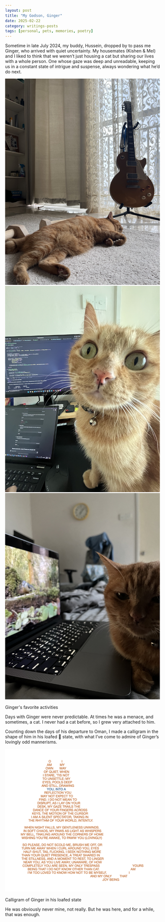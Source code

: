 ```yaml
---
layout: post
title: "My Godson, Ginger"
date: 2025-02-22
category: writings-posts
tags: [personal, pets, memories, poetry]
---
```


Sometime in late July 2024, my buddy, Hussein, dropped by to pass me Ginger, who arrived with quiet uncertainty. My housemates (Kishen & Mel) and I liked to think that we weren’t just housing a cat but sharing our lives with a whole person. One whose gaze was deep and unreadable, keeping us in a constant state of intrigue and suspense, always wondering what he’d do next.

<div class="image-row">
  <img src="/assets/images/ginger/ginger-lazing.jpeg" alt="Ginger lazing">
  <img src="/assets/images/ginger/ginger-coding.jpeg" alt="Ginger coding with me">
  <img src="/assets/images/ginger/ginger-birdwatching.jpeg" alt="Ginger birdwatching">
</div>
<p class="image-caption">Ginger's favorite activities</p>



Days with Ginger were never predictable. At times he was a menace, and sometimes, a cat. I never had a cat before, so I grew very attached to him.

Counting down the days of his departure to Oman, I made a calligram in the shape of him in his loafed 🍞 state, with what I’ve come to admire of Ginger’s lovingly odd mannerisms.

![My calligram of Ginger](/assets/images/ginger/ginger-caligram.png)
<p class="image-caption">Calligram of Ginger in his loafed state</p>

He was obviously never mine, not really. But he was here, and for a while, that was enough.



